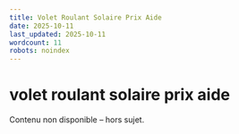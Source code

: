 ```yaml
---
title: Volet Roulant Solaire Prix Aide
date: 2025-10-11
last_updated: 2025-10-11
wordcount: 11
robots: noindex
---
```


# volet roulant solaire prix aide

Contenu non disponible – hors sujet.